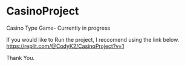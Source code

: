 # CasinoProject
Casino Type Game- Currently in progress

If you would like to Run the project, I reccomend using the link below. 
https://replit.com/@CodyK2/CasinoProject?v=1

Thank You. 
